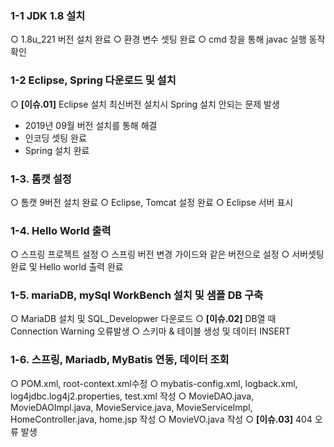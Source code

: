### 1-1 JDK 1.8 설치

○  1.8u_221 버전 설치 완료
○  환경 변수 셋팅 완료
○  cmd 창을 통해 javac 실행 동작 확인

### 1-2 Eclipse, Spring 다운로드 및 설치

○ **[이슈.01]** Eclipse 설치 최신버전 설치시 Spring 설치 안되는 문제 발생
- 2019년 09월 버전 설치를 통해 해결
- 인코딩 셋팅 완료
- Spring 설치 완료

### 1-3. 톰캣 설정

○ 톰캣 9버전 설치 완료
○ Eclipse, Tomcat 설정 완료
○ Eclipse 서버 표시

### 1-4. Hello World 출력

○ 스프링 프로젝트 설정
○ 스프링 버전 변경 가이드와 같은 버전으로 설정
○ 서버셋팅 완료 및 Hello world 출력 완료

### 1-5. mariaDB, mySql WorkBench 설치 및 샘플 DB 구축

○ MariaDB 설치 및 SQL_Developwer 다운로드
○ **[이슈.02]** DB열 때 Connection Warning 오류발생 
○ 스키마 & 테이블 생성 및 데이터 INSERT 

### 1-6. 스프링, Mariadb, MyBatis 연동, 데이터 조회

○ POM.xml, root-context.xml수정
○ mybatis-config.xml, logback.xml, log4jdbc.log4j2.properties, test.xml 작성
○ MovieDAO.java, MovieDAOImpl.java, MovieService.java, MovieServiceImpl, HomeController.java, home.jsp 작성
○ MovieVO.java 작성
○ **[이슈.03]** 404 오류 발생
